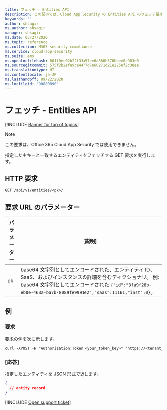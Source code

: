 ```yaml
---
title: フェッチ - Entities API
description: この記事では、Cloud App Security の Entities API のフェッチ要求について説明します。
keywords: ''
author: shsagir
ms.author: shsagir
manager: shsagir
ms.date: 03/27/2020
ms.topic: reference
ms.collection: M365-security-compliance
ms.service: cloud-app-security
ms.suite: ems
ms.openlocfilehash: 001f0ec02b22f33a57ee6a860b376bbee0c983d0
ms.sourcegitcommit: 575f2b2efa9ca4477d7e60271d21e225ef2c38ea
ms.translationtype: HT
ms.contentlocale: ja-JP
ms.lasthandoff: 09/22/2020
ms.locfileid: "90880890"
---
```

# <a name="fetch---entities-api"></a>フェッチ - Entities API

[!INCLUDE [Banner for top of topics](includes/banner.md)]

> [!NOTE]
> この要求は、Office 365 Cloud App Security では使用できません。

指定した主キーと一致するエンティティをフェッチする GET 要求を実行します。

## <a name="http-request"></a>HTTP 要求

```rest
GET /api/v1/entities/<pk>/
```

## <a name="request-url-parameters"></a>要求 URL のパラメーター

| パラメーター | [説明] |
| --- | --- |
| pk | base64 文字列としてエンコードされた、エンティティ ID、SaaS、およびインスタンスの詳細を含むディクショナリ。 例: base64 文字列としてエンコードされた `{"id":"3fa9f28b-eb0e-463a-ba7b-8089fe9991e2","saas":11161,"inst":0}`。 |

## <a name="example"></a>例

### <a name="request"></a>要求

要求の例を次に示します。

```rest
curl -XPOST -H "Authorization:Token <your_token_key>" "https://<tenant_id>.<tenant_region>.contoso.com/api/v1/entities/<pk>/"
```

### <a name="response"></a>[応答]

指定したエンティティを JSON 形式で返します。

```json
{
  // entity record
}
```

[!INCLUDE [Open support ticket](includes/support.md)]
